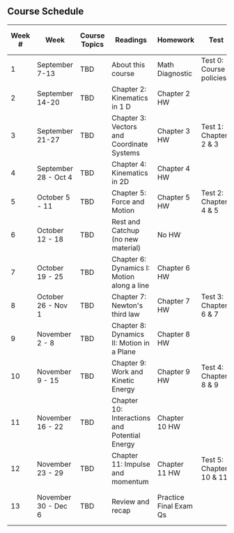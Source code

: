 ## Course Schedule

| Week # | Week                 | Course Topics | Readings                                      | Homework               | Test                     | Bonus Test (Optional)          |
|--------|----------------------|---------------|-----------------------------------------------|------------------------|--------------------------|--------------------------------|
| 1      | September 7-13       | TBD           | About this course                             | Math Diagnostic        | Test 0: Course policies  |                                |
| 2      | September 14-20      | TBD           | Chapter 2: Kinematics in 1 D                  | Chapter 2 HW           |                          | Diagnostic (Pre)               |
| 3      | September 21-27      | TBD           | Chapter 3: Vectors and Coordinate Systems     | Chapter 3 HW           | Test 1:  Chapters 2 & 3  |                                |
| 4      | September 28 - Oct 4 | TBD           | Chapter 4: Kinematics in 2D                   | Chapter 4 HW           |                          | Bonus Test 1                   |
| 5      | October 5 - 11       | TBD           | Chapter 5: Force and Motion                   | Chapter 5 HW           | Test 2: Chapters 4 & 5   |                                |
| 6      | October 12 - 18      | TBD           | Rest and Catchup (no new material)            | No HW                  |                          |                                |
| 7      | October 19 - 25      | TBD           | Chapter 6: Dynamics I: Motion along a line    | Chapter 6 HW           |                          | Bonus Test 2                   |
| 8      | October 26 - Nov 1   | TBD           | Chapter 7: Newton's third law                 | Chapter 7 HW           | Test 3: Chapters 6 & 7   |                                |
| 9      | November 2 - 8       | TBD           | Chapter 8: Dynamics II: Motion in a Plane     | Chapter 8 HW           |                          | Bonus Test 3                   |
| 10     | November 9 - 15      | TBD           | Chapter 9: Work and Kinetic Energy            | Chapter 9 HW           | Test 4: Chapters 8 & 9   |                                |
| 11     | November 16 - 22     | TBD           | Chapter 10: Interactions and Potential Energy | Chapter 10 HW          |                          | Bonus Test 4                   |
| 12     | November 23 - 29     | TBD           | Chapter 11: Impulse and momentum              | Chapter 11 HW          | Test 5: Chapters 10 & 11 |                                |
| 13     | November 30 - Dec 6  | TBD           | Review and recap                              | Practice Final Exam Qs |                          | Diagnostic (Post) Bonus Test 5 |